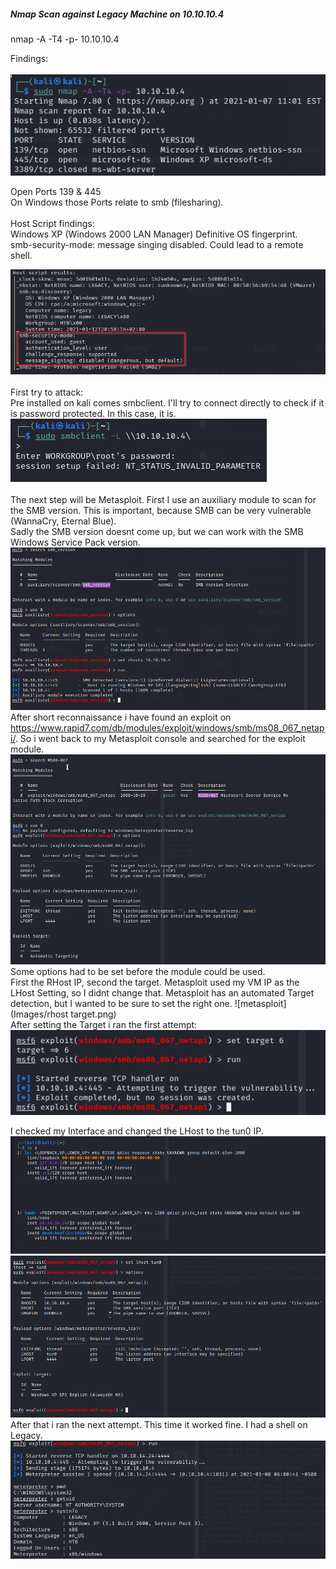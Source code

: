 ##### Nmap Scan against Legacy Machine on 10.10.10.4

nmap -A -T4 -p- 10.10.10.4

Findings: <br><br>
![nmap scan](Images/nmapscan.png)

Open Ports 139 & 445 <br>
On Windows those Ports relate to smb (filesharing).<br><br>
Host Script findings: <br>
Windows XP (Windows 2000 LAN Manager) Definitive OS fingerprint. <br>
smb-security-mode: message singing disabled. Could lead to a remote shell. <br>

![host scripts](Images/HostScript.png)<br><br>
First try to attack:<br>
Pre installed on kali comes smbclient. I'll try to connect directly to check if it is password protected. In this case, it is.<br>
![smbclient](Images/smbclient.png)<br><br>
The next step will be Metasploit. First I use an auxiliary module to scan for the SMB version. This is important, because SMB can be very vulnerable (WannaCry, Eternal Blue). <br>
Sadly the SMB version doesnt come up, but we can work with the SMB Windows Service Pack version.<br>
![metasploit](Images/metasploit.png)<br>
After short reconnaissance i have found an exploit on https://www.rapid7.com/db/modules/exploit/windows/smb/ms08_067_netapi/. So i went back to my Metasploit console and searched for the exploit module. <br>
![metasploit](Images/netapiconfig.png)<br>
Some options had to be set before the module could be used.<br>
First the RHost IP, second the target. Metasploit used my VM IP as the LHost Setting, so I didnt change that. Metasploit has an automated Target detection, but I wanted to be sure to set the right one.
![metasploit](Images/rhost target.png)<br>
After setting the Target i ran the first attempt: <br>
![metasploit](Images/run1.png)<br>

I checked my Interface and changed the LHost to the tun0 IP.
![metasploit](Images/interface.png)<br>
![metasploit](Images/lhost.png)<br>
After that i ran the next attempt. This time it worked fine. I had a shell on Legacy.
![metasploit](Images/proof.png)<br> 